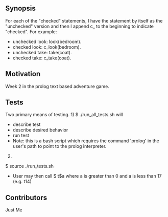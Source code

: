 ## Synopsis

For each of the "checked" statements, I have the statement by itself as the "unchecked" version and then I append c\_ to the beginning to indicate "checked". For example:

 * unchecked look: look(bedroom). 
 * checked look: c_look(bedroom). 
 * unchecked take: take(coat).
 * checked take: c_take(coat).

## Motivation

Week 2 in the prolog text based adventure game. 

## Tests

Two primary means of testing. 
1) 
$ ./run_all_tests.sh will
 * describe test
 * describe desired behavior
 * run test 
 * Note: this is a bash script which requires the command 'prolog' in the user's path to point to the prolog interpreter. 
 2) 
$ source ./run_tests.sh
 * User may then call $ t$a where a is greater than 0 and a is less than 17 (e.g. t14)

## Contributors

Just Me

